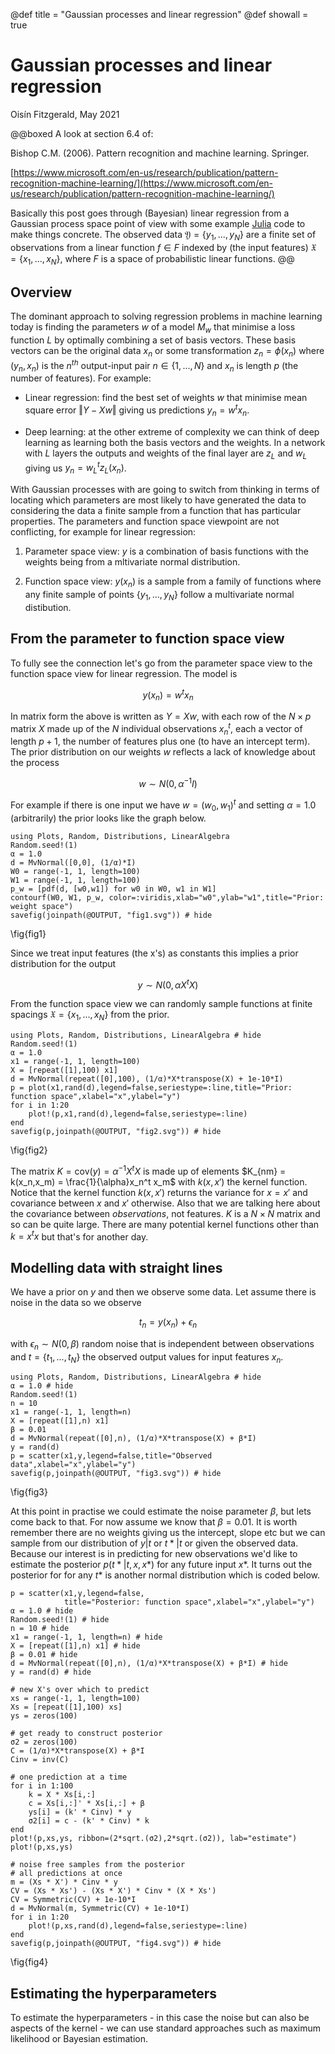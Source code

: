 @def title = "Gaussian processes and linear regression"
@def showall = true

# Gaussian processes and linear regression
Oisín Fitzgerald, May 2021

@@boxed
A look at section 6.4 of: 
 
Bishop C.M. (2006). Pattern recognition and machine learning. Springer.

[https://www.microsoft.com/en-us/research/publication/pattern-recognition-machine-learning/](https://www.microsoft.com/en-us/research/publication/pattern-recognition-machine-learning/)

Basically this post goes through (Bayesian) linear regression from a Gaussian process space point of view with some example [Julia](https://julialang.org/) code to make things concrete. The observed data $\mathfrak{Y} = \{y_1,...,y_N\}$ are a finite set of observations from a linear function $f \in F$ indexed by (the input features) $\mathfrak{X} = \{x_1,...,x_N\}$, where $F$ is a space of probabilistic linear functions.
@@

## Overview

The dominant approach to solving regression problems in machine learning today is finding the parameters $w$ of a model $M_w$ that minimise a loss function $L$ by optimally combining a set of basis vectors. These basis vectors can be the original data $x_n$ or some transformation $z_n = \phi(x_n)$ where $(y_n,x_n)$ is the $n^{th}$ output-input pair $n \in \{1,...,N\}$ and $x_n$ is length $p$ (the number of features). For example: 

* Linear regression: find the best set of weights $w$ that minimise mean square error $\left\Vert Y - X w \right\Vert$ giving us predictions $y_n = w^t x_n$. 

* Deep learning: at the other extreme of complexity we can think of deep learning as learning both the basis vectors and the weights. In a network with $L$ layers the outputs and weights of the final layer are $z_L$ and $w_L$ giving us $y_n =  w_L^t z_L(x_n)$. 

With Gaussian processes with are going to switch from thinking in terms of locating which parameters are most likely to have generated the data to considering the data a finite sample from a function that has particular properties. The parameters and function space viewpoint are not conflicting, for example for linear regression:   

1. Parameter space view: $y$ is a combination of basis functions with the weights being from a mltivariate normal distribution. 

2. Function space view: $y(x_n)$ is a sample from a family of functions where any finite sample of points $\{y_1,...,y_N\}$ follow a multivariate normal distibution. 

## From the parameter to function space view

To fully see the connection let's go from the parameter space view to the function space view for linear regression. The model is 

$$y(x_n) = w^t x_n$$

In matrix form the above is written as $Y = X w$, with each row of the $N \times p$ matrix $X$ made up of the $N$ individual observations $x^t_n$, each a vector of length $p+1$, the number of features plus one (to have an intercept term). The prior distribution on our weights $w$ reflects a lack of knowledge about the process

$$w \sim N(0,\alpha^{-1}I)$$ 

For example if there is one input we have $w = (w_0, w_1)^t$ and setting $\alpha = 1.0$ (arbitrarily) the prior looks like the graph below.

```julia:fig1
using Plots, Random, Distributions, LinearAlgebra
Random.seed!(1)
α = 1.0
d = MvNormal([0,0], (1/α)*I)
W0 = range(-1, 1, length=100)
W1 = range(-1, 1, length=100)
p_w = [pdf(d, [w0,w1]) for w0 in W0, w1 in W1]
contourf(W0, W1, p_w, color=:viridis,xlab="w0",ylab="w1",title="Prior: weight space")
savefig(joinpath(@OUTPUT, "fig1.svg")) # hide
```
\fig{fig1}

Since we treat input features (the x's) as constants this implies a prior distribution for the output 

$$y \sim N(0,\alpha X^t X)$$ 

From the function space view we can randomly sample functions at finite spacings $\mathfrak{X} = \{x_1,...,x_N\}$ from the prior.

```julia:fig2
using Plots, Random, Distributions, LinearAlgebra # hide
Random.seed!(1)
α = 1.0
x1 = range(-1, 1, length=100)
X = [repeat([1],100) x1]
d = MvNormal(repeat([0],100), (1/α)*X*transpose(X) + 1e-10*I)
p = plot(x1,rand(d),legend=false,seriestype=:line,title="Prior: function space",xlabel="x",ylabel="y")
for i in 1:20
    plot!(p,x1,rand(d),legend=false,seriestype=:line)
end
savefig(p,joinpath(@OUTPUT, "fig2.svg")) # hide
```
\fig{fig2}

The matrix $K = \text{cov}(y) = \alpha^{-1} X^t X$ is made up of elements $K_{nm} = k(x_n,x_m) = \frac{1}{\alpha}x_n^t x_m$ with $k(x,x')$ the kernel function. Notice that the kernel function $k(x,x')$ returns the variance for $x = x'$ and covariance between $x$ and $x'$ otherwise. Also that we are talking here about the covariance between *observations*, not features. $K$ is a $N \times N$ matrix and so can be quite large. There are many potential kernel functions other than $k = x^tx$ but that's for another day.   

## Modelling data with straight lines

We have a prior on $y$ and then we observe some data. Let assume there is noise in the data so we observe 

$$t_n = y(x_n) + \epsilon_n$$

with $\epsilon_n \sim N(0,\beta)$ random noise that is independent between observations and $t = \{t_1,...,t_N\}$ the observed output values for input features $x_n$. 

```julia:fig3
using Plots, Random, Distributions, LinearAlgebra # hide
α = 1.0 # hide
Random.seed!(1)
n = 10
x1 = range(-1, 1, length=n)
X = [repeat([1],n) x1]
β = 0.01
d = MvNormal(repeat([0],n), (1/α)*X*transpose(X) + β*I)
y = rand(d) 
p = scatter(x1,y,legend=false,title="Observed data",xlabel="x",ylabel="y")
savefig(p,joinpath(@OUTPUT, "fig3.svg")) # hide
```
\fig{fig3}

At this point in practise we could estimate the noise parameter $\beta$, but lets come back to that. For now assume we know that $\beta = 0.01$. It is worth remember there are no weights giving us the intercept, slope etc but we can 
sample from our distribution of $y|t$ or $t*|t$ or given the observed data. Because our interest is in predicting for new observations we'd like to estimate the posterior $p(t*|t,x,x*)$ for any future input $x*$. It turns out the posterior for for any $t*$ is another normal distribution which is coded below. 

```julia:fig4
p = scatter(x1,y,legend=false,
            title="Posterior: function space",xlabel="x",ylabel="y")
α = 1.0 # hide
Random.seed!(1) # hide
n = 10 # hide
x1 = range(-1, 1, length=n) # hide
X = [repeat([1],n) x1] # hide
β = 0.01 # hide
d = MvNormal(repeat([0],n), (1/α)*X*transpose(X) + β*I) # hide
y = rand(d) # hide

# new X's over which to predict
xs = range(-1, 1, length=100)
Xs = [repeat([1],100) xs]
ys = zeros(100)

# get ready to construct posterior
σ2 = zeros(100)
C = (1/α)*X*transpose(X) + β*I
Cinv = inv(C)

# one prediction at a time 
for i in 1:100
    k = X * Xs[i,:]
    c = Xs[i,:]' * Xs[i,:] + β
    ys[i] = (k' * Cinv) * y
    σ2[i] = c - (k' * Cinv) * k
end
plot!(p,xs,ys, ribbon=(2*sqrt.(σ2),2*sqrt.(σ2)), lab="estimate")
plot!(p,xs,ys)

# noise free samples from the posterior
# all predictions at once
m = (Xs * X') * Cinv * y
CV = (Xs * Xs') - (Xs * X') * Cinv * (X * Xs')
CV = Symmetric(CV) + 1e-10*I
d = MvNormal(m, Symmetric(CV) + 1e-10*I)
for i in 1:20
    plot!(p,xs,rand(d),legend=false,seriestype=:line)
end
savefig(p,joinpath(@OUTPUT, "fig4.svg")) # hide
```

\fig{fig4}


## Estimating the hyperparameters

To estimate the hyperparameters  - in this case the noise but can also be aspects of the kernel - we can use standard approaches such as maximum likelihood or Bayesian estimation.